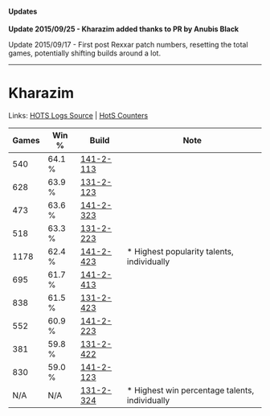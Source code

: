 #### Updates
**Update 2015/09/25 - Kharazim added thanks to PR by Anubis Black**

Update 2015/09/17 - First post Rexxar patch numbers, resetting the total games, potentially shifting builds around a lot.

***

# Kharazim

Links: [HOTS Logs Source](https://www.hotslogs.com/Sitewide/HeroDetails?Hero=Kharazim) | [HotS Counters](http://hotscounters.com/#/hero/Kharazim)

Games  | Win %  | Build     | Note
-----  | -----  | -----     | ----
540    | 64.1 % | [141-2-113](http://www.heroesfire.com/hots/talent-calculator/kharazim#hYAH) | 
628    | 63.9 % | [131-2-123](http://www.heroesfire.com/hots/talent-calculator/kharazim#h9lx) | 
473    | 63.6 % | [141-2-323](http://www.heroesfire.com/hots/talent-calculator/kharazim#hYDZ) | 
518    | 63.3 % | [131-2-223](http://www.heroesfire.com/hots/talent-calculator/kharazim#h9nV) | 
1178   | 62.4 % | [141-2-423](http://www.heroesfire.com/hots/talent-calculator/kharazim#hYF7) | * Highest popularity talents, individually
695    | 61.7 % | [141-2-413](http://www.heroesfire.com/hots/talent-calculator/kharazim#hYEz) | 
838    | 61.5 % | [131-2-423](http://www.heroesfire.com/hots/talent-calculator/kharazim#h9qd) | 
552    | 60.9 % | [141-2-223](http://www.heroesfire.com/hots/talent-calculator/kharazim#hYB_) | 
381    | 59.8 % | [131-2-422](http://www.heroesfire.com/hots/talent-calculator/kharazim#h9qc) | 
830    | 59.0 % | [141-2-123](http://www.heroesfire.com/hots/talent-calculator/kharazim#hYAR) | 
N/A    | N/A    | [131-2-324](http://www.heroesfire.com/hots/talent-calculator/kharazim#h9p4) | * Highest win percentage talents, individually
